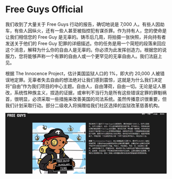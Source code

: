 # Free Guys Official

我们收到了大量关于 Free Guys 行动的报告，确切地说是 7,000 人。有些人因劫车，有些人因纵火，还有一些人甚至被指控犯有谋杀罪。作为持有人，您的使命是让我们相信您的 Free Guy 是无辜的。铸币后几周，将拍摄一张快照，并向持有者发送关于他们的 Free Guy 犯罪的详细描述。你的任务是用一个简短的段落来回应这个消息，解释为什么你的自由人是无辜的。你必须为此发挥创造力。根据您的说服力，您将能够声称一个有罪的自由人或一个更罕见的无辜自由人。我们法庭上见。

根据 The Innocence Project，估计美国监狱人口的 1%，即大约 20,000 人被错误地定罪。无辜者失去自由的想法绝对让我们感到震惊，这就是为什么我们决定将“自由”作为我们项目的中心主题。自由人，自由薄荷，自由一切。无论是证人篡改，系统性种族主义，捏造的证据，或审判不当行为是所有这些错误定罪的罪魁祸首，很明显，必须采取一些措施来改善美国的司法系统。虽然传播意识很重要，但我们计划采取行动。部分二级收入将捐赠给我们社区选择的监狱改革慈善机构。

![nft](01.png)




